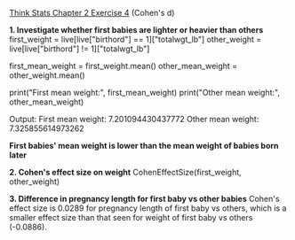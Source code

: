 [Think Stats Chapter 2 Exercise 4](http://greenteapress.com/thinkstats2/html/thinkstats2003.html#toc24) (Cohen's d)

**1. Investigate whether first babies are lighter or heavier than others**
first_weight = live[live["birthord"] == 1]["totalwgt_lb"]
other_weight = live[live["birthord"] != 1]["totalwgt_lb"]

first_mean_weight = first_weight.mean()
other_mean_weight = other_weight.mean()

print("First mean weight:", first_mean_weight)
print("Other mean weight:", other_mean_weight)

Output: First mean weight: 7.201094430437772
Other mean weight: 7.325855614973262

**First babies' mean weight is lower than the mean weight of babies born later**

**2. Cohen's effect size on weight**
CohenEffectSize(first_weight, other_weight)

**3. Difference in pregnancy length for first baby vs other babies**
Cohen's effect size is 0.0289 for pregnancy length of first baby vs others, which is a smaller effect size than that seen for
weight of first baby vs others (-0.0886).



